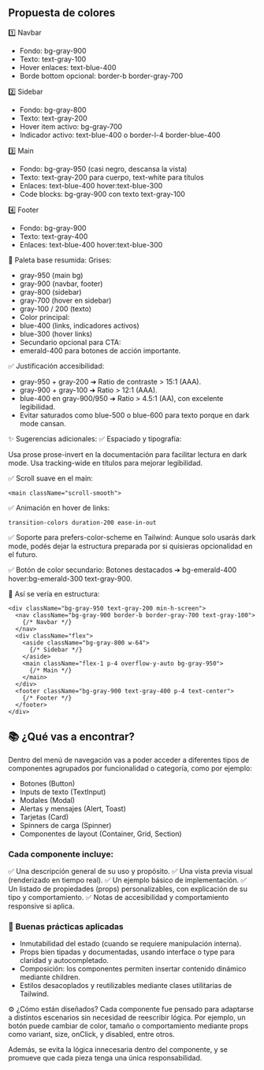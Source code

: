 ## Propuesta de colores   

1️⃣ Navbar
* Fondo: bg-gray-900
* Texto: text-gray-100
* Hover enlaces: text-blue-400
* Borde bottom opcional: border-b border-gray-700

2️⃣ Sidebar
* Fondo: bg-gray-800
* Texto: text-gray-200
* Hover item activo: bg-gray-700
* Indicador activo: text-blue-400 o border-l-4 border-blue-400

3️⃣ Main
* Fondo: bg-gray-950 (casi negro, descansa la vista)
* Texto: text-gray-200 para cuerpo, text-white para títulos
* Enlaces: text-blue-400 hover:text-blue-300
* Code blocks: bg-gray-900 con texto text-gray-100

4️⃣ Footer
* Fondo: bg-gray-900
* Texto: text-gray-400
* Enlaces: text-blue-400 hover:text-blue-300

🎨 Paleta base resumida:
Grises:
* gray-950 (main bg)
* gray-900 (navbar, footer)
* gray-800 (sidebar)
* gray-700 (hover en sidebar)
* gray-100 / 200 (texto)
* Color principal:
* blue-400 (links, indicadores activos)
* blue-300 (hover links)
* Secundario opcional para CTA:
* emerald-400 para botones de acción importante.

✅ Justificación accesibilidad:
* gray-950 + gray-200 ➔ Ratio de contraste > 15:1 (AAA).
* gray-900 + gray-100 ➔ Ratio > 12:1 (AAA).
* blue-400 en gray-900/950 ➔ Ratio > 4.5:1 (AA), con excelente legibilidad.
* Evitar saturados como blue-500 o blue-600 para texto porque en dark mode cansan.

✨ Sugerencias adicionales:
✅ Espaciado y tipografía:

Usa prose prose-invert en la documentación para facilitar lectura en dark mode.
Usa tracking-wide en títulos para mejorar legibilidad.

✅ Scroll suave en el main:

```tsx
<main className="scroll-smooth">
```   

✅ Animación en hover de links:   

```tsx
transition-colors duration-200 ease-in-out
```   

✅ Soporte para prefers-color-scheme en Tailwind:
Aunque solo usarás dark mode, podés dejar la estructura preparada por si quisieras opcionalidad en el futuro.

✅ Botón de color secundario:
Botones destacados ➔ bg-emerald-400 hover:bg-emerald-300 text-gray-900.

🎯 Así se vería en estructura:   

```tsx
<div className="bg-gray-950 text-gray-200 min-h-screen">
  <nav className="bg-gray-900 border-b border-gray-700 text-gray-100">
    {/* Navbar */}
  </nav>
  <div className="flex">
    <aside className="bg-gray-800 w-64">
      {/* Sidebar */}
    </aside>
    <main className="flex-1 p-4 overflow-y-auto bg-gray-950">
      {/* Main */}
    </main>
  </div>
  <footer className="bg-gray-900 text-gray-400 p-4 text-center">
    {/* Footer */}
  </footer>
</div>
```

## 📚 ¿Qué vas a encontrar?   

Dentro del menú de navegación vas a poder acceder a diferentes tipos de componentes agrupados por funcionalidad o categoría, como por ejemplo:

* Botones (Button)
* Inputs de texto (TextInput)
* Modales (Modal)
* Alertas y mensajes (Alert, Toast)
* Tarjetas (Card)
* Spinners de carga (Spinner)
* Componentes de layout (Container, Grid, Section)

### Cada componente incluye:

✅ Una descripción general de su uso y propósito.
✅ Una vista previa visual (renderizado en tiempo real).
✅ Un ejemplo básico de implementación.
✅ Un listado de propiedades (props) personalizables, con explicación de su tipo y comportamiento.
✅ Notas de accesibilidad y comportamiento responsive si aplica.

### 🔧 Buenas prácticas aplicadas   

* Inmutabilidad del estado (cuando se requiere manipulación interna).
* Props bien tipadas y documentadas, usando interface o type para claridad y autocompletado.
* Composición: los componentes permiten insertar contenido dinámico mediante children.
* Estilos desacoplados y reutilizables mediante clases utilitarias de Tailwind.

⚙️ ¿Cómo están diseñados?
Cada componente fue pensado para adaptarse a distintos escenarios sin necesidad de reescribir lógica. Por ejemplo, un botón puede cambiar de color, tamaño o comportamiento mediante props como variant, size, onClick, y disabled, entre otros.

Además, se evita la lógica innecesaria dentro del componente, y se promueve que cada pieza tenga una única responsabilidad.


